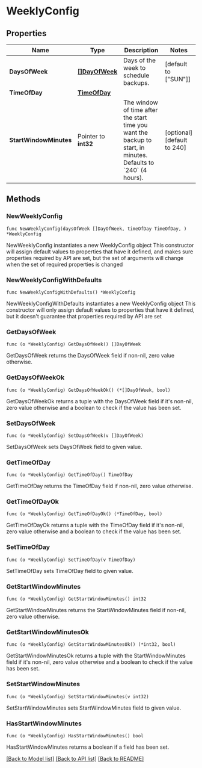 # WeeklyConfig

## Properties

Name | Type | Description | Notes
------------ | ------------- | ------------- | -------------
**DaysOfWeek** | [**[]DayOfWeek**](DayOfWeek.md) | Days of the week to schedule backups.  | [default to ["SUN"]]
**TimeOfDay** | [**TimeOfDay**](TimeOfDay.md) |  | 
**StartWindowMinutes** | Pointer to **int32** | The window of time after the start time you want the backup to start, in minutes. Defaults to &#x60;240&#x60; (4 hours).  | [optional] [default to 240]

## Methods

### NewWeeklyConfig

`func NewWeeklyConfig(daysOfWeek []DayOfWeek, timeOfDay TimeOfDay, ) *WeeklyConfig`

NewWeeklyConfig instantiates a new WeeklyConfig object
This constructor will assign default values to properties that have it defined,
and makes sure properties required by API are set, but the set of arguments
will change when the set of required properties is changed

### NewWeeklyConfigWithDefaults

`func NewWeeklyConfigWithDefaults() *WeeklyConfig`

NewWeeklyConfigWithDefaults instantiates a new WeeklyConfig object
This constructor will only assign default values to properties that have it defined,
but it doesn't guarantee that properties required by API are set

### GetDaysOfWeek

`func (o *WeeklyConfig) GetDaysOfWeek() []DayOfWeek`

GetDaysOfWeek returns the DaysOfWeek field if non-nil, zero value otherwise.

### GetDaysOfWeekOk

`func (o *WeeklyConfig) GetDaysOfWeekOk() (*[]DayOfWeek, bool)`

GetDaysOfWeekOk returns a tuple with the DaysOfWeek field if it's non-nil, zero value otherwise
and a boolean to check if the value has been set.

### SetDaysOfWeek

`func (o *WeeklyConfig) SetDaysOfWeek(v []DayOfWeek)`

SetDaysOfWeek sets DaysOfWeek field to given value.


### GetTimeOfDay

`func (o *WeeklyConfig) GetTimeOfDay() TimeOfDay`

GetTimeOfDay returns the TimeOfDay field if non-nil, zero value otherwise.

### GetTimeOfDayOk

`func (o *WeeklyConfig) GetTimeOfDayOk() (*TimeOfDay, bool)`

GetTimeOfDayOk returns a tuple with the TimeOfDay field if it's non-nil, zero value otherwise
and a boolean to check if the value has been set.

### SetTimeOfDay

`func (o *WeeklyConfig) SetTimeOfDay(v TimeOfDay)`

SetTimeOfDay sets TimeOfDay field to given value.


### GetStartWindowMinutes

`func (o *WeeklyConfig) GetStartWindowMinutes() int32`

GetStartWindowMinutes returns the StartWindowMinutes field if non-nil, zero value otherwise.

### GetStartWindowMinutesOk

`func (o *WeeklyConfig) GetStartWindowMinutesOk() (*int32, bool)`

GetStartWindowMinutesOk returns a tuple with the StartWindowMinutes field if it's non-nil, zero value otherwise
and a boolean to check if the value has been set.

### SetStartWindowMinutes

`func (o *WeeklyConfig) SetStartWindowMinutes(v int32)`

SetStartWindowMinutes sets StartWindowMinutes field to given value.

### HasStartWindowMinutes

`func (o *WeeklyConfig) HasStartWindowMinutes() bool`

HasStartWindowMinutes returns a boolean if a field has been set.


[[Back to Model list]](../README.md#documentation-for-models) [[Back to API list]](../README.md#documentation-for-api-endpoints) [[Back to README]](../README.md)


